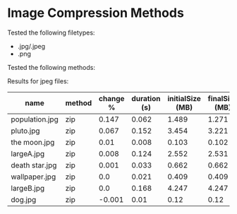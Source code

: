 # Image Compression Methods

Tested the following filetypes:
- .jpg/.jpeg
- .png

Tested the following methods:

Results for jpeg files:

| name           | method | change %| duration (s) | initialSize (MB) | finalSize (MB) | 
|----------------|--------|--------|----------|-------------|-----------| 
| population.jpg | zip    | 0.147  | 0.062    | 1.489       | 1.271     | 
| pluto.jpg      | zip    | 0.067  | 0.152    | 3.454       | 3.221     | 
| the moon.jpg   | zip    | 0.01   | 0.008    | 0.103       | 0.102     | 
| largeA.jpg     | zip    | 0.008  | 0.124    | 2.552       | 2.531     | 
| death star.jpg | zip    | 0.001  | 0.033    | 0.662       | 0.662     | 
| wallpaper.jpg  | zip    | 0.0    | 0.021    | 0.409       | 0.409     | 
| largeB.jpg     | zip    | 0.0    | 0.168    | 4.247       | 4.247     | 
| dog.jpg        | zip    | -0.001 | 0.01     | 0.12        | 0.12      | 
